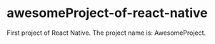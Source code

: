 # awesomeProject-of-react-native

First project of React Native. The project name is: AwesomeProject.
